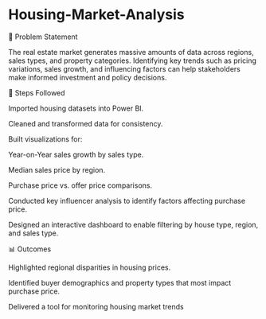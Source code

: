 # Housing-Market-Analysis
📝 Problem Statement

The real estate market generates massive amounts of data across regions, sales types, and property categories. Identifying key trends such as pricing variations, sales growth, and influencing factors can help stakeholders make informed investment and policy decisions.

🔎 Steps Followed

Imported housing datasets into Power BI.

Cleaned and transformed data for consistency.

Built visualizations for:

Year-on-Year sales growth by sales type.

Median sales price by region.

Purchase price vs. offer price comparisons.

Conducted key influencer analysis to identify factors affecting purchase price.

Designed an interactive dashboard to enable filtering by house type, region, and sales type.

📊 Outcomes

Highlighted regional disparities in housing prices.

Identified buyer demographics and property types that most impact purchase price.

Delivered a tool for monitoring housing market trends
